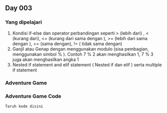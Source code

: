 ## Day 003

### Yang dipelajari
1. Kondisi if-else dan operator perbandingan seperti > (lebih dari) , < (kurang dari), <= (kurang dari sama dengan ), >= (lebih dari sama dengan ), == (sama dengan), != ( tidak sama dengan)
2. Ganjil atau Genap dengan menggunakan modulo (sisa pembagian, menggunakan simbol  % ). Contoh 7 % 2 akan menghasilkan 1, 7 % 3 juga akan menghasilkan angka 1
3. Nested if statement and elif statement ( Nested if dan elif ) serta multiple if statement



### Adventure Game
### Adventure Game Code 

```
Taruh kode disini
```